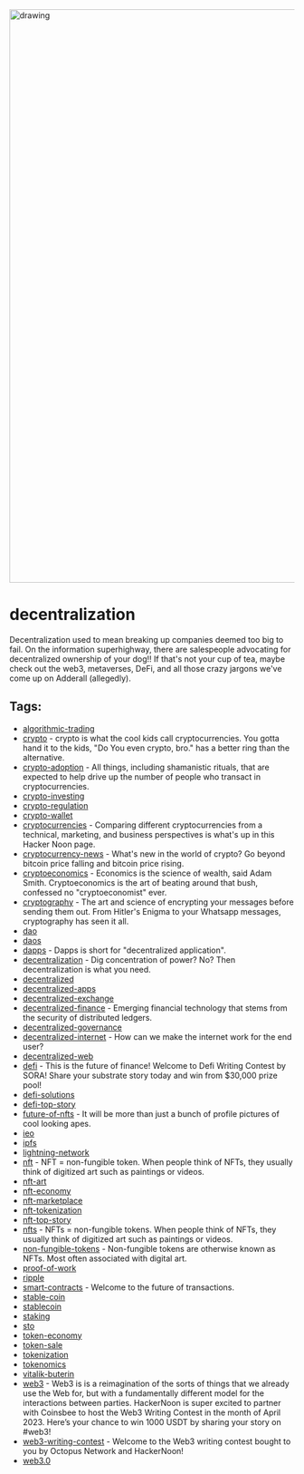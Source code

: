 <img src="https://hackernoon.com/banner-image.png" alt="drawing" width="1012"/>

# decentralization

 Decentralization used to mean breaking up companies deemed too big to fail. On the information superhighway, there are salespeople advocating for decentralized ownership of your dog!! If that's not your cup of tea, maybe check out the web3, metaverses, DeFi, and all those crazy jargons we've come up on Adderall (allegedly).

## Tags:

* [algorithmic-trading](./algorithmic-trading.md)
* [crypto](./crypto.md) - crypto is what the cool kids call cryptocurrencies. You gotta hand it to the kids, "Do You even crypto, bro." has a better ring than the alternative.
* [crypto-adoption](./crypto-adoption.md) - All things, including shamanistic rituals, that are expected to help drive up the number of people who transact in cryptocurrencies.
* [crypto-investing](./crypto-investing.md)
* [crypto-regulation](./crypto-regulation.md)
* [crypto-wallet](./crypto-wallet.md)
* [cryptocurrencies](./cryptocurrencies.md) - Comparing different cryptocurrencies from a technical, marketing, and business perspectives is what's up in this Hacker Noon page.
* [cryptocurrency-news](./cryptocurrency-news.md) - What's new in the world of crypto? Go beyond bitcoin price falling and bitcoin price rising.
* [cryptoeconomics](./cryptoeconomics.md) - Economics is the science of wealth, said Adam Smith. Cryptoeconomics is the art of beating around that bush, confessed no "cryptoeconomist" ever.
* [cryptography](./cryptography.md) - The art and science of encrypting your messages before sending them out. From Hitler's Enigma to your Whatsapp messages, cryptography has seen it all.
* [dao](./dao.md)
* [daos](./daos.md)
* [dapps](./dapps.md) - Dapps is short for "decentralized application". 
* [decentralization](./decentralization.md) - Dig concentration of power? No? Then decentralization is what you need.
* [decentralized](./decentralized.md)
* [decentralized-apps](./decentralized-apps.md)
* [decentralized-exchange](./decentralized-exchange.md)
* [decentralized-finance](./decentralized-finance.md) - Emerging financial technology that stems from the security of distributed ledgers.  
* [decentralized-governance](./decentralized-governance.md)
* [decentralized-internet](./decentralized-internet.md) - How can we make the internet work for the end user? 
* [decentralized-web](./decentralized-web.md)
* [defi](./defi.md) - This is the future of finance! Welcome to Defi Writing Contest by SORA! Share your substrate story today and win from $30,000 prize pool!
* [defi-solutions](./defi-solutions.md)
* [defi-top-story](./defi-top-story.md)
* [future-of-nfts](./future-of-nfts.md) - It will be more than just a bunch of profile pictures of cool looking apes. 
* [ieo](./ieo.md)
* [ipfs](./ipfs.md)
* [lightning-network](./lightning-network.md)
* [nft](./nft.md) - NFT = non-fungible token. When people think of NFTs, they usually think of digitized art such as paintings or videos.
* [nft-art](./nft-art.md)
* [nft-economy](./nft-economy.md)
* [nft-marketplace](./nft-marketplace.md)
* [nft-tokenization](./nft-tokenization.md)
* [nft-top-story](./nft-top-story.md)
* [nfts](./nfts.md) - NFTs = non-fungible tokens. When people think of NFTs, they usually think of digitized art such as paintings or videos.
* [non-fungible-tokens](./non-fungible-tokens.md) - Non-fungible tokens are otherwise known as NFTs. Most often associated with digital art. 
* [proof-of-work](./proof-of-work.md)
* [ripple](./ripple.md)
* [smart-contracts](./smart-contracts.md) - Welcome to the future of transactions.
* [stable-coin](./stable-coin.md)
* [stablecoin](./stablecoin.md)
* [staking](./staking.md)
* [sto](./sto.md)
* [token-economy](./token-economy.md)
* [token-sale](./token-sale.md)
* [tokenization](./tokenization.md)
* [tokenomics](./tokenomics.md)
* [vitalik-buterin](./vitalik-buterin.md)
* [web3](./web3.md) - Web3 is is a reimagination of the sorts of things that we already use the Web for, but with a fundamentally different model for the interactions between parties. 
HackerNoon is super excited to partner with Coinsbee to host the Web3 Writing Contest in the month of April 2023. Here’s your chance to win 1000 USDT by sharing your story on #web3!
* [web3-writing-contest](./web3-writing-contest.md) - Welcome to the Web3 writing contest bought to you by Octopus Network and HackerNoon!
* [web3.0](./web3.0.md)
